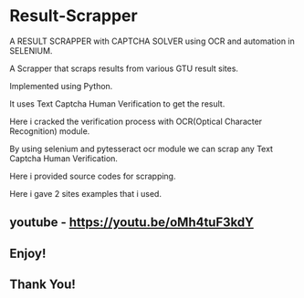 # Result-Scrapper
A RESULT SCRAPPER with CAPTCHA SOLVER using OCR and automation in SELENIUM.

A Scrapper that scraps results from various GTU result sites.

Implemented using Python.

It uses Text Captcha Human Verification to get the result.

Here i cracked the verification process with OCR(Optical Character Recognition) module.

By using selenium and pytesseract ocr module we can scrap any Text Captcha Human Verification.

Here i provided source codes for scrapping.

Here i gave 2 sites examples that i used.

## youtube - https://youtu.be/oMh4tuF3kdY

## Enjoy!

## Thank You!
